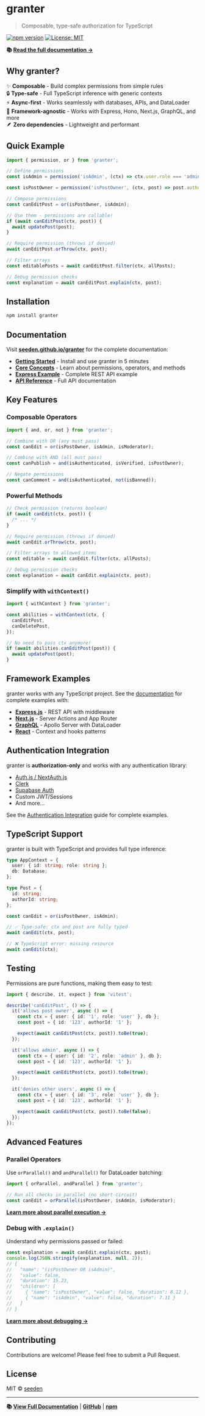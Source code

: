 # granter

> Composable, type-safe authorization for TypeScript

[![npm version](https://img.shields.io/npm/v/granter.svg)](https://www.npmjs.com/package/granter)
[![License: MIT](https://img.shields.io/badge/License-MIT-yellow.svg)](https://opensource.org/licenses/MIT)

**📚 [Read the full documentation →](https://seeden.github.io/granter)**

## Why granter?

✨ **Composable** - Build complex permissions from simple rules  
🔒 **Type-safe** - Full TypeScript inference with generic contexts  
⚡ **Async-first** - Works seamlessly with databases, APIs, and DataLoader  
🔧 **Framework-agnostic** - Works with Express, Hono, Next.js, GraphQL, and more  
🪶 **Zero dependencies** - Lightweight and performant

## Quick Example

```typescript
import { permission, or } from 'granter';

// Define permissions
const isAdmin = permission('isAdmin', (ctx) => ctx.user.role === 'admin');

const isPostOwner = permission('isPostOwner', (ctx, post) => post.authorId === ctx.user.id);

// Compose permissions
const canEditPost = or(isPostOwner, isAdmin);

// Use them - permissions are callable!
if (await canEditPost(ctx, post)) {
  await updatePost(post);
}

// Require permission (throws if denied)
await canEditPost.orThrow(ctx, post);

// Filter arrays
const editablePosts = await canEditPost.filter(ctx, allPosts);

// Debug permission checks
const explanation = await canEditPost.explain(ctx, post);
```

## Installation

```bash
npm install granter
```

## Documentation

Visit **[seeden.github.io/granter](https://seeden.github.io/granter)** for the complete documentation:

- **[Getting Started](https://seeden.github.io/granter/docs/getting-started)** - Install and use granter in 5 minutes
- **[Core Concepts](https://seeden.github.io/granter/docs/permissions)** - Learn about permissions, operators, and methods
- **[Express Example](https://seeden.github.io/granter/docs/express)** - Complete REST API example
- **[API Reference](https://seeden.github.io/granter/docs/api-reference)** - Full API documentation

## Key Features

### Composable Operators

```typescript
import { and, or, not } from 'granter';

// Combine with OR (any must pass)
const canEdit = or(isPostOwner, isAdmin, isModerator);

// Combine with AND (all must pass)
const canPublish = and(isAuthenticated, isVerified, isPostOwner);

// Negate permissions
const canComment = and(isAuthenticated, not(isBanned));
```

### Powerful Methods

```typescript
// Check permission (returns boolean)
if (await canEdit(ctx, post)) {
  /* ... */
}

// Require permission (throws if denied)
await canEdit.orThrow(ctx, post);

// Filter arrays to allowed items
const editable = await canEdit.filter(ctx, allPosts);

// Debug permission checks
const explanation = await canEdit.explain(ctx, post);
```

### Simplify with `withContext()`

```typescript
import { withContext } from 'granter';

const abilities = withContext(ctx, {
  canEditPost,
  canDeletePost,
});

// No need to pass ctx anymore!
if (await abilities.canEditPost(post)) {
  await updatePost(post);
}
```

## Framework Examples

granter works with any TypeScript project. See the [documentation](https://seeden.github.io/granter) for complete examples with:

- **[Express.js](https://seeden.github.io/granter/docs/express)** - REST API with middleware
- **[Next.js](https://seeden.github.io/granter/docs/nextjs)** - Server Actions and App Router
- **[GraphQL](https://seeden.github.io/granter/docs/graphql)** - Apollo Server with DataLoader
- **[React](https://seeden.github.io/granter/docs/react)** - Context and hooks patterns

## Authentication Integration

granter is **authorization-only** and works with any authentication library:

- [Auth.js / NextAuth.js](https://seeden.github.io/granter/docs/auth-js)
- [Clerk](https://seeden.github.io/granter/docs/clerk)
- [Supabase Auth](https://seeden.github.io/granter/docs/supabase)
- Custom JWT/Sessions
- And more...

See the [Authentication Integration](https://seeden.github.io/granter/docs) guide for complete examples.

## TypeScript Support

granter is built with TypeScript and provides full type inference:

```typescript
type AppContext = {
  user: { id: string; role: string };
  db: Database;
};

type Post = {
  id: string;
  authorId: string;
};

const canEdit = or(isPostOwner, isAdmin);

// ✅ Type-safe: ctx and post are fully typed
await canEdit(ctx, post);

// ❌ TypeScript error: missing resource
await canEdit(ctx);
```

## Testing

Permissions are pure functions, making them easy to test:

```typescript
import { describe, it, expect } from 'vitest';

describe('canEditPost', () => {
  it('allows post owner', async () => {
    const ctx = { user: { id: '1', role: 'user' }, db };
    const post = { id: '123', authorId: '1' };

    expect(await canEditPost(ctx, post)).toBe(true);
  });

  it('allows admin', async () => {
    const ctx = { user: { id: '2', role: 'admin' }, db };
    const post = { id: '123', authorId: '1' };

    expect(await canEditPost(ctx, post)).toBe(true);
  });

  it('denies other users', async () => {
    const ctx = { user: { id: '3', role: 'user' }, db };
    const post = { id: '123', authorId: '1' };

    expect(await canEditPost(ctx, post)).toBe(false);
  });
});
```

## Advanced Features

### Parallel Operators

Use `orParallel()` and `andParallel()` for DataLoader batching:

```typescript
import { orParallel, andParallel } from 'granter';

// Run all checks in parallel (no short-circuit)
const canEdit = orParallel(isPostOwner, isAdmin, isModerator);
```

**[Learn more about parallel execution →](https://seeden.github.io/granter/docs/parallel-execution)**

### Debug with `.explain()`

Understand why permissions passed or failed:

```typescript
const explanation = await canEdit.explain(ctx, post);
console.log(JSON.stringify(explanation, null, 2));
// {
//   "name": "(isPostOwner OR isAdmin)",
//   "value": false,
//   "duration": 15.23,
//   "children": [
//     { "name": "isPostOwner", "value": false, "duration": 8.12 },
//     { "name": "isAdmin", "value": false, "duration": 7.11 }
//   ]
// }
```

**[Learn more about debugging →](https://seeden.github.io/granter/docs/debugging)**

## Contributing

Contributions are welcome! Please feel free to submit a Pull Request.

## License

MIT © [seeden](https://github.com/seeden)

---

**📚 [View Full Documentation](https://seeden.github.io/granter)** | **[GitHub](https://github.com/seeden/granter)** | **[npm](https://www.npmjs.com/package/granter)**
